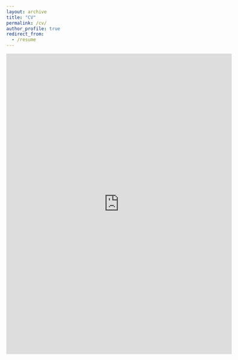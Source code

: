 ```yaml
---
layout: archive
title: "CV"
permalink: /cv/
author_profile: true
redirect_from:
  - /resume
---
```


<embed src="https://drive.google.com/file/d/1gmsJ2oq9xpUrD6JBUZaK_2YxDX7sD4R-/view?usp=sharing" width="600" height="800" type="application/pdf">

